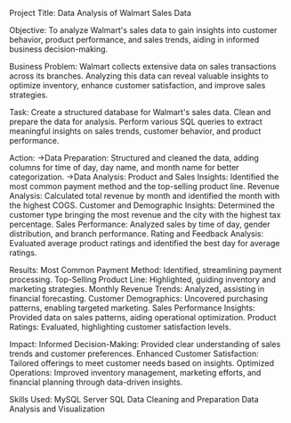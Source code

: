 Project Title: Data Analysis of Walmart Sales Data

Objective:
To analyze Walmart's sales data to gain insights into customer behavior, product performance, and sales trends, aiding in informed business decision-making.

Business Problem:
Walmart collects extensive data on sales transactions across its branches. Analyzing this data can reveal valuable insights to optimize inventory, enhance customer satisfaction, and improve sales strategies.

Task:
Create a structured database for Walmart's sales data.
Clean and prepare the data for analysis.
Perform various SQL queries to extract meaningful insights on sales trends, customer behavior, and product performance.

Action:
->Data Preparation:
Structured and cleaned the data, adding columns for time of day, day name, and month name for better categorization.
->Data Analysis:
Product and Sales Insights: Identified the most common payment method and the top-selling product line.
Revenue Analysis: Calculated total revenue by month and identified the month with the highest COGS.
Customer and Demographic Insights: Determined the customer type bringing the most revenue and the city with the highest tax percentage.
Sales Performance: Analyzed sales by time of day, gender distribution, and branch performance.
Rating and Feedback Analysis: Evaluated average product ratings and identified the best day for average ratings.

Results:
Most Common Payment Method: Identified, streamlining payment processing.
Top-Selling Product Line: Highlighted, guiding inventory and marketing strategies.
Monthly Revenue Trends: Analyzed, assisting in financial forecasting.
Customer Demographics: Uncovered purchasing patterns, enabling targeted marketing.
Sales Performance Insights: Provided data on sales patterns, aiding operational optimization.
Product Ratings: Evaluated, highlighting customer satisfaction levels.

Impact:
Informed Decision-Making: Provided clear understanding of sales trends and customer preferences.
Enhanced Customer Satisfaction: Tailored offerings to meet customer needs based on insights.
Optimized Operations: Improved inventory management, marketing efforts, and financial planning through data-driven insights.

Skills Used:
MySQL Server
SQL
Data Cleaning and Preparation
Data Analysis and Visualization
